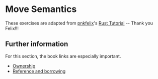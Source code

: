 # Move Semantics

These exercises are adapted from [pnkfelix](https://github.com/pnkfelix)'s [Rust Tutorial](https://pnkfelix.github.io/rust-examples-icfp2014/) -- Thank you Felix!!!

## Further information

For this section, the book links are especially important.

-   [Ownership](https://doc.rust-lang.org/book/ch04-01-what-is-ownership.html)
-   [Reference and borrowing](https://doc.rust-lang.org/book/ch04-02-references-and-borrowing.html)
